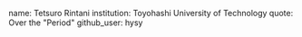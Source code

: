 name: Tetsuro Rintani
institution: Toyohashi University of Technology
quote: Over the "Period"
github_user: hysy
